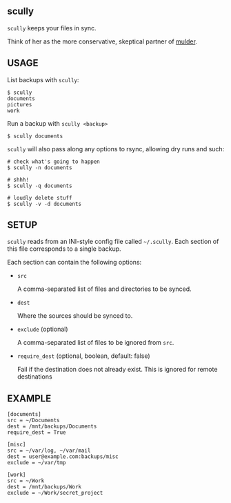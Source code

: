scully
------

`scully` keeps your files in sync.

Think of her as the more conservative, skeptical partner of
[mulder](https://github.com/djl/mulder).



USAGE
-----

List backups with `scully`:

    $ scully
    documents
    pictures
    work


Run a backup with `scully <backup>`

    $ scully documents


`scully` will also pass along any options to rsync, allowing dry runs
and such:

    # check what's going to happen
    $ scully -n documents

    # shhh!
    $ scully -q documents

    # loudly delete stuff
    $ scully -v -d documents



SETUP
-----

`scully` reads from an INI-style config file called `~/.scully`. Each
section of this file corresponds to a single backup.

Each section can contain the following options:


* `src`

  A comma-separated list of files and directories to be synced.

* `dest`

  Where the sources should be synced to.

* `exclude` (optional)

  A comma-separated list of files to be ignored from `src`.

* `require_dest` (optional, boolean, default: false)

  Fail if the destination does not already exist. This is ignored for
  remote destinations



EXAMPLE
-------

    [documents]
    src = ~/Documents
    dest = /mnt/backups/Documents
    require_dest = True

    [misc]
    src = ~/var/log, ~/var/mail
    dest = user@example.com:backups/misc
    exclude = ~/var/tmp

    [work]
    src = ~/Work
    dest = /mnt/backups/Work
    exclude = ~/Work/secret_project
